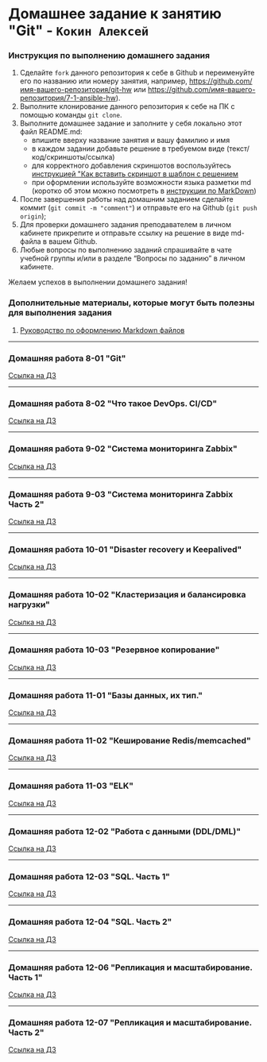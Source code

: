 # Домашнее задание к занятию "Git" - `Кокин Алексей`


### Инструкция по выполнению домашнего задания

   1. Сделайте `fork` данного репозитория к себе в Github и переименуйте его по названию или номеру занятия, например, https://github.com/имя-вашего-репозитория/git-hw или  https://github.com/имя-вашего-репозитория/7-1-ansible-hw).
   2. Выполните клонирование данного репозитория к себе на ПК с помощью команды `git clone`.
   3. Выполните домашнее задание и заполните у себя локально этот файл README.md:
      - впишите вверху название занятия и вашу фамилию и имя
      - в каждом задании добавьте решение в требуемом виде (текст/код/скриншоты/ссылка)
      - для корректного добавления скриншотов воспользуйтесь [инструкцией "Как вставить скриншот в шаблон с решением](https://github.com/netology-code/sys-pattern-homework/blob/main/screen-instruction.md)
      - при оформлении используйте возможности языка разметки md (коротко об этом можно посмотреть в [инструкции  по MarkDown](https://github.com/netology-code/sys-pattern-homework/blob/main/md-instruction.md))
   4. После завершения работы над домашним заданием сделайте коммит (`git commit -m "comment"`) и отправьте его на Github (`git push origin`);
   5. Для проверки домашнего задания преподавателем в личном кабинете прикрепите и отправьте ссылку на решение в виде md-файла в вашем Github.
   6. Любые вопросы по выполнению заданий спрашивайте в чате учебной группы и/или в разделе “Вопросы по заданию” в личном кабинете.
   
Желаем успехов в выполнении домашнего задания!
   
### Дополнительные материалы, которые могут быть полезны для выполнения задания
1. [Руководство по оформлению Markdown файлов](https://gist.github.com/Jekins/2bf2d0638163f1294637#Code)

---

### Домашняя работа 8-01 "Git"
[Ссылка на ДЗ](https://github.com/KokinAlexey/all-hw/blob/main/hw-08-01-git/README.md)

---

### Домашняя работа 8-02 "Что такое DevOps. CI/CD"
[Ссылка на ДЗ](https://github.com/KokinAlexey/all-hw/blob/main/hw-08-02-jenkins/README.md)

---

### Домашняя работа 9-02 "Система мониторинга Zabbix"
[Ссылка на ДЗ](https://github.com/KokinAlexey/all-hw/blob/main/hw-09-02-zabbix/README.md)

---

### Домашняя работа 9-03 "Система мониторинга Zabbix Часть 2"
[Ссылка на ДЗ](https://github.com/KokinAlexey/all-hw/blob/main/hw-09-03-zabbix/README.md)

---

### Домашняя работа 10-01 "Disaster recovery и Keepalived"
[Ссылка на ДЗ](https://github.com/KokinAlexey/all-hw/blob/main/hw-10-01-keepalived/README.md)

---

### Домашняя работа 10-02 "Кластеризация и балансировка нагрузки"
[Ссылка на ДЗ](https://github.com/KokinAlexey/all-hw/blob/main/hw-10-02-haproxy/README.md)

---

### Домашняя работа 10-03 "Резервное копирование"
[Ссылка на ДЗ](https://github.com/KokinAlexey/all-hw/blob/main/hw-10-03-backup/README.md)

---

### Домашняя работа 11-01 "Базы данных, их тип."
[Ссылка на ДЗ](https://github.com/KokinAlexey/all-hw/blob/main/hw-11-01-db/README.md)

---

### Домашняя работа 11-02 "Кеширование Redis/memcached"
[Ссылка на ДЗ](https://github.com/KokinAlexey/all-hw/blob/main/hw-11-02-redis/README.md)

---

### Домашняя работа 11-03 "ELK"
[Ссылка на ДЗ](https://github.com/KokinAlexey/all-hw/blob/main/hw-11-03-elk/README.md)

---

### Домашняя работа 12-02 "Работа с данными (DDL/DML)"
[Ссылка на ДЗ](https://github.com/KokinAlexey/all-hw/blob/main/hw-12-02-mysql/README.md)

---

### Домашняя работа 12-03 "SQL. Часть 1"
[Ссылка на ДЗ](https://github.com/KokinAlexey/all-hw/blob/main/hw-12-03-SQL-1/README.md)

---

### Домашняя работа 12-04 "SQL. Часть 2"
[Ссылка на ДЗ](https://github.com/KokinAlexey/all-hw/blob/main/hw-12-04-SQL-2/README.md)

---

### Домашняя работа 12-06 "Репликация и масштабирование. Часть 1"
[Ссылка на ДЗ](https://github.com/KokinAlexey/all-hw/blob/main/hw-12-06-mysql_repl/README.md)

---

### Домашняя работа 12-07 "Репликация и масштабирование. Часть 2"
[Ссылка на ДЗ](https://github.com/KokinAlexey/all-hw/blob/main/hw-12-07-shard/README.md)
